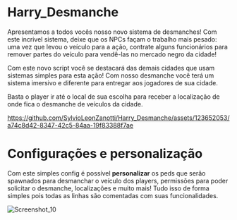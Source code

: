 # Harry_Desmanche

Apresentamos a todos vocês nosso novo sistema de desmanches! Com este incrivel sistema, deixe que os NPCs façam o trabalho mais pesado: uma vez que levou o veículo para a ação, contrate alguns funcionários para remover partes do veículo para vendê-las no mercado negro da cidade!

Com este novo script você se destacará das demais cidades que usam sistemas simples para esta ação! Com nosso desmanche você terá um sistema imersivo e diferente para entregar aos jogadores de sua cidade.

Basta o player ir até o local de sua escolha para receber a localização de onde fica o desmanche de veículos da cidade.

https://github.com/SylvioLeonZanotti/Harry_Desmanche/assets/123652053/a74c8d42-8347-42c5-84aa-19f83388f7ae

# Configurações e personalização

Com este simples config é possível **personalizar** os peds que serão spawnados para desmanchar o veículo dos players, permissões para poder solicitar o desmanche, localizações e muito mais! Tudo isso de forma simples pois todas as linhas são comentadas com suas funcionalidades.

![Screenshot_10](https://github.com/SylvioLeonZanotti/Harry_Desmanche/assets/123652053/1970bc18-e7f5-42b5-83aa-a85c61ea9597)
